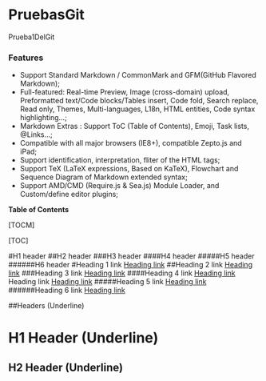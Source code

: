 # PruebasGit
Prueba1DelGit

### Features

- Support Standard Markdown / CommonMark and GFM(GitHub Flavored Markdown);
- Full-featured: Real-time Preview, Image (cross-domain) upload, Preformatted text/Code blocks/Tables insert, Code fold, Search replace, Read only, Themes, Multi-languages, L18n, HTML entities, Code syntax highlighting...;
- Markdown Extras : Support ToC (Table of Contents), Emoji, Task lists, @Links...;
- Compatible with all major browsers (IE8+), compatible Zepto.js and iPad;
- Support identification, interpretation, fliter of the HTML tags;
- Support TeX (LaTeX expressions, Based on KaTeX), Flowchart and Sequence Diagram of Markdown extended syntax;
- Support AMD/CMD (Require.js & Sea.js) Module Loader, and Custom/define editor plugins;

**Table of Contents**

[TOCM]

[TOC]

#H1 header
##H2 header
###H3 header
####H4 header
#####H5 header
######H6 header
#Heading 1 link [Heading link](https://github.com/pandao/editor.md "Heading link")
##Heading 2 link [Heading link](https://github.com/pandao/editor.md "Heading link")
###Heading 3 link [Heading link](https://github.com/pandao/editor.md "Heading link")
####Heading 4 link [Heading link](https://github.com/pandao/editor.md "Heading link") Heading link [Heading link](https://github.com/pandao/editor.md "Heading link")
#####Heading 5 link [Heading link](https://github.com/pandao/editor.md "Heading link")
######Heading 6 link [Heading link](https://github.com/pandao/editor.md "Heading link")

##Headers (Underline)

H1 Header (Underline)
=============

H2 Header (Underline)
-------------
